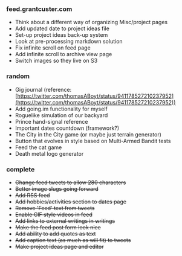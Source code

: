 ### feed.grantcuster.com
- Think about a different way of organizing Misc/project pages
- Add updated date to project ideas file
- Set-up project ideas back-up system
- Look at pre-processing markdown solution
- Fix infinite scroll on feed page
- Add infinite scroll to archive view page
- Switch images so they live on S3

### random
- Gig journal (reference: [https://twitter.com/thomasABoyt/status/941178527210237952](https://twitter.com/thomasABoyt/status/941178527210237952))
- Add going.im functionality for myself
- Roguelike simulation of our backyard
- Prince hand-signal reference
- Important dates countdown (framework?)
- The City in the City game (or maybe just terrain generator)
- Button that evolves in style based on Multi-Armed Bandit tests
- Feed the cat game
- Death metal logo generator

### complete
- ~~Change feed tweets to allow 280 characters~~
- ~~Better image slugs going forward~~
- ~~Add RSS feed~~
- ~~Add hobbies/activities section to dates page~~
- ~~Remove 'Feed' text from tweets~~
- ~~Enable GIF style videos in feed~~
- ~~Add links to external writings in writings~~
- ~~Make the feed post form look nice~~
- ~~Add ability to add quotes as text~~
- ~~Add caption text (as much as will fit) to tweets~~
- ~~Make project ideas page and editor~~
